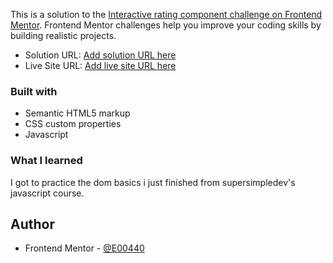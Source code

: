 This is a solution to the [Interactive rating component challenge on Frontend Mentor](https://www.frontendmentor.io/challenges/interactive-rating-component-koxpeBUmI). Frontend Mentor challenges help you improve your coding skills by building realistic projects. 

- Solution URL: [Add solution URL here](https://your-solution-url.com)
- Live Site URL: [Add live site URL here](https://your-live-site-url.com)


### Built with

- Semantic HTML5 markup
- CSS custom properties
- Javascript

### What I learned

I got to practice the dom basics i just finished from supersimpledev's javascript course.


## Author
- Frontend Mentor - [@E00440](https://www.frontendmentor.io/profile/E00440)
